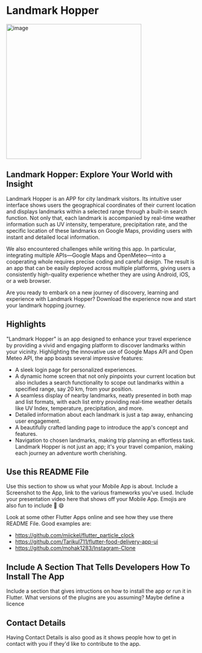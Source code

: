 # Landmark Hopper
<img width="358" alt="image" src="https://github.com/2333-hr/casa0015-mobile-assessment/assets/146243657/6cb66034-6d6b-4ef5-b472-6b38f770da4e">

## Landmark Hopper: Explore Your World with Insight

Landmark Hopper is an APP for city landmark visitors. Its intuitive user interface shows users the geographical coordinates of their current location and displays landmarks within a selected range through a built-in search function. Not only that, each landmark is accompanied by real-time weather information such as UV intensity, temperature, precipitation rate, and the specific location of these landmarks on Google Maps, providing users with instant and detailed local information.

We also encountered challenges while writing this app. In particular, integrating multiple APIs—Google Maps and OpenMeteo—into a cooperating whole requires precise coding and careful design. The result is an app that can be easily deployed across multiple platforms, giving users a consistently high-quality experience whether they are using Android, iOS, or a web browser.

Are you ready to embark on a new journey of discovery, learning and experience with Landmark Hopper? Download the experience now and start your landmark hopping journey.

## Highlights

"Landmark Hopper" is an app designed to enhance your travel experience by providing a vivid and engaging platform to discover landmarks within your vicinity. Highlighting the innovative use of Google Maps API and Open Meteo API, the app boasts several impressive features:

* A sleek login page for personalized experiences.
* A dynamic home screen that not only pinpoints your current location but also includes a search functionality to scope out landmarks within a specified range, say 20 km, from your position.
* A seamless display of nearby landmarks, neatly presented in both map and list formats, with each list entry providing real-time weather details like UV Index, temperature, precipitation, and more.
* Detailed information about each landmark is just a tap away, enhancing user engagement.
* A beautifully crafted landing page to introduce the app's concept and features.
* Navigation to chosen landmarks, making trip planning an effortless task.
Landmark Hopper is not just an app; it's your travel companion, making each journey an adventure worth cherishing.

## Use this README File 

Use this section to show us what your Mobile App is about.   Include a Screenshot to the App, link to the various frameworks you've used. Include your presentation video here that shows off your Mobile App.   Emojis are also fun to include 📱 😄

Look at some other Flutter Apps online and see how they use there README File.  Good examples are:

- https://github.com/miickel/flutter_particle_clock
- https://github.com/Tarikul711/flutter-food-delivery-app-ui    
- https://github.com/mohak1283/Instagram-Clone


## Include A Section That Tells Developers How To Install The App

Include a section that gives intructions on how to install the app or run it in Flutter.  What versions of the plugins are you assuming?  Maybe define a licence

##  Contact Details

Having Contact Details is also good as it shows people how to get in contact with you if they'd like to contribute to the app. 
